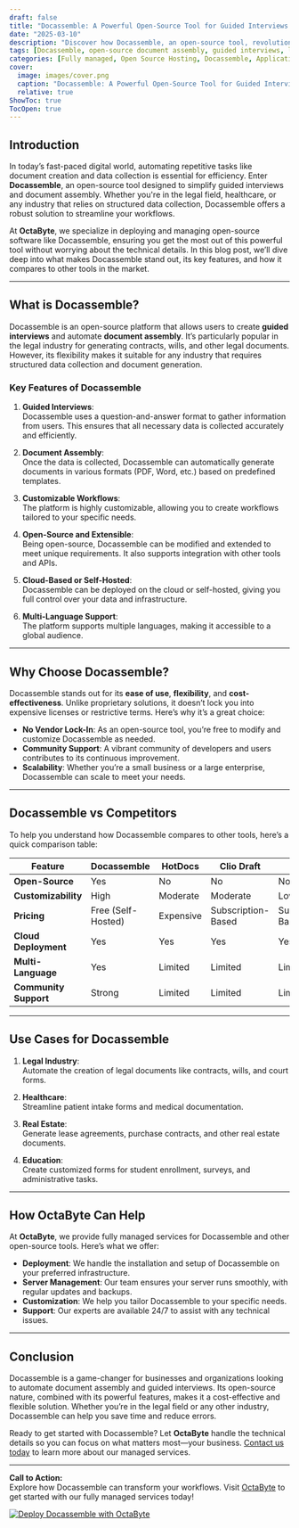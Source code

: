 ```yaml
---
draft: false
title: "Docassemble: A Powerful Open-Source Tool for Guided Interviews and Document Assembly"
date: "2025-03-10"
description: "Discover how Docassemble, an open-source tool, revolutionizes guided interviews and document assembly. Learn about its features, benefits, and how it compares to other tools in the market."
tags: [Docassemble, open-source document assembly, guided interviews, legal tech, document automation, open-source software, Docassemble vs competitors, managed open-source services]
categories: [Fully managed, Open Source Hosting, Docassemble, Applications, Others]
cover:
  image: images/cover.png
  caption: "Docassemble: A Powerful Open-Source Tool for Guided Interviews and Document Assembly"
  relative: true
ShowToc: true
TocOpen: true
---
```



## Introduction

In today’s fast-paced digital world, automating repetitive tasks like document creation and data collection is essential for efficiency. Enter **Docassemble**, an open-source tool designed to simplify guided interviews and document assembly. Whether you're in the legal field, healthcare, or any industry that relies on structured data collection, Docassemble offers a robust solution to streamline your workflows.

At **OctaByte**, we specialize in deploying and managing open-source software like Docassemble, ensuring you get the most out of this powerful tool without worrying about the technical details. In this blog post, we’ll dive deep into what makes Docassemble stand out, its key features, and how it compares to other tools in the market.

---

## What is Docassemble?

Docassemble is an open-source platform that allows users to create **guided interviews** and automate **document assembly**. It’s particularly popular in the legal industry for generating contracts, wills, and other legal documents. However, its flexibility makes it suitable for any industry that requires structured data collection and document generation.

### Key Features of Docassemble

1. **Guided Interviews**:  
   Docassemble uses a question-and-answer format to gather information from users. This ensures that all necessary data is collected accurately and efficiently.

2. **Document Assembly**:  
   Once the data is collected, Docassemble can automatically generate documents in various formats (PDF, Word, etc.) based on predefined templates.

3. **Customizable Workflows**:  
   The platform is highly customizable, allowing you to create workflows tailored to your specific needs.

4. **Open-Source and Extensible**:  
   Being open-source, Docassemble can be modified and extended to meet unique requirements. It also supports integration with other tools and APIs.

5. **Cloud-Based or Self-Hosted**:  
   Docassemble can be deployed on the cloud or self-hosted, giving you full control over your data and infrastructure.

6. **Multi-Language Support**:  
   The platform supports multiple languages, making it accessible to a global audience.

---

## Why Choose Docassemble?

Docassemble stands out for its **ease of use**, **flexibility**, and **cost-effectiveness**. Unlike proprietary solutions, it doesn’t lock you into expensive licenses or restrictive terms. Here’s why it’s a great choice:

- **No Vendor Lock-In**: As an open-source tool, you’re free to modify and customize Docassemble as needed.
- **Community Support**: A vibrant community of developers and users contributes to its continuous improvement.
- **Scalability**: Whether you’re a small business or a large enterprise, Docassemble can scale to meet your needs.

---

## Docassemble vs Competitors

To help you understand how Docassemble compares to other tools, here’s a quick comparison table:

| Feature                | Docassemble          | HotDocs               | Clio Draft            | Lawyaw                |
|------------------------|----------------------|-----------------------|-----------------------|-----------------------|
| **Open-Source**        | Yes                  | No                    | No                    | No                    |
| **Customizability**    | High                 | Moderate              | Moderate              | Low                   |
| **Pricing**            | Free (Self-Hosted)   | Expensive             | Subscription-Based    | Subscription-Based    |
| **Cloud Deployment**   | Yes                  | Yes                   | Yes                   | Yes                   |
| **Multi-Language**     | Yes                  | Limited               | Limited               | Limited               |
| **Community Support**  | Strong               | Limited               | Limited               | Limited               |

---

## Use Cases for Docassemble

1. **Legal Industry**:  
   Automate the creation of legal documents like contracts, wills, and court forms.

2. **Healthcare**:  
   Streamline patient intake forms and medical documentation.

3. **Real Estate**:  
   Generate lease agreements, purchase contracts, and other real estate documents.

4. **Education**:  
   Create customized forms for student enrollment, surveys, and administrative tasks.

---

## How OctaByte Can Help

At **OctaByte**, we provide fully managed services for Docassemble and other open-source tools. Here’s what we offer:

- **Deployment**: We handle the installation and setup of Docassemble on your preferred infrastructure.
- **Server Management**: Our team ensures your server runs smoothly, with regular updates and backups.
- **Customization**: We help you tailor Docassemble to your specific needs.
- **Support**: Our experts are available 24/7 to assist with any technical issues.

---

## Conclusion

Docassemble is a game-changer for businesses and organizations looking to automate document assembly and guided interviews. Its open-source nature, combined with its powerful features, makes it a cost-effective and flexible solution. Whether you’re in the legal field or any other industry, Docassemble can help you save time and reduce errors.

Ready to get started with Docassemble? Let **OctaByte** handle the technical details so you can focus on what matters most—your business. [Contact us today](https://octabyte.io) to learn more about our managed services.

---

**Call to Action:**  
Explore how Docassemble can transform your workflows. Visit [OctaByte](https://octabyte.io) to get started with our fully managed services today!

[![Deploy Docassemble with OctaByte](/images/deploy-on-octabyte.png)](https://octabyte.io/fully-managed-open-source-services/applications/others/docassemble)